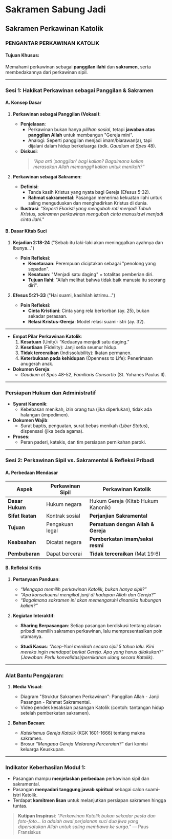 # Sakramen Sabung Jadi
## Sakramen Perkawinan Katolik

### **PENGANTAR PERKAWINAN KATOLIK**
#### **Tujuan Khusus**:
Memahami perkawinan sebagai **panggilan ilahi** dan **sakramen**, serta membedakannya dari perkawinan sipil.

---

### **Sesi 1: Hakikat Perkawinan sebagai Panggilan & Sakramen**
#### **A. Konsep Dasar**
1. **Perkawinan sebagai Panggilan (Vokasi)**:
   - **Penjelasan**:
     - Perkawinan bukan hanya *pilihan sosial*, tetapi **jawaban atas panggilan Allah** untuk membangun "Gereja mini".
     - Analogi: Seperti panggilan menjadi imam/biarawan(a), tapi dijalani dalam hidup berkeluarga (bdk. *Gaudium et Spes* 48).
   - **Diskusi**:
     > *“Apa arti ‘panggilan’ bagi kalian? Bagaimana kalian merasakan Allah memanggil kalian untuk menikah?”*

2. **Perkawinan sebagai Sakramen**:
   - **Definisi**:
     - Tanda kasih Kristus yang nyata bagi Gereja (Efesus 5:32).
     - **Rahmat sakramental**: Pasangan menerima kekuatan ilahi untuk saling menguduskan dan menghadirkan Kristus di dunia.
   - **Ilustrasi**:
     *"Seperti Ekaristi yang mengubah roti menjadi Tubuh Kristus, sakramen perkawinan mengubah cinta manusiawi menjadi cinta ilahi."*

#### **B. Dasar Kitab Suci**
1. **Kejadian 2:18-24** ("Sebab itu laki-laki akan meninggalkan ayahnya dan ibunya...")
   - **Poin Refleksi**:
     - **Kesetaraan**: Perempuan diciptakan sebagai "penolong yang sepadan".
     - **Kesatuan**: "Menjadi satu daging" = totalitas pemberian diri.
     - **Tujuan Ilahi**: "Allah melihat bahwa tidak baik manusia itu seorang diri".

2. **Efesus 5:21-33** ("Hai suami, kasihilah istrimu...")
   - **Poin Refleksi**:
     - **Cinta Kristiani**: Cinta yang rela berkorban (ay. 25), bukan sekadar perasaan.
     - **Relasi Kristus-Gereja**: Model relasi suami-istri (ay. 32).

---
- **Empat Pilar Perkawinan Katolik**:
  1. **Kesatuan** (Unity): “Keduanya menjadi satu daging.”
  2. **Kesetiaan** (Fidelity): Janji setia seumur hidup.
  3. **Tidak terceraikan** (Indissolubility): Ikatan permanen.
  4. **Keterbukaan pada kehidupan** (Openness to Life): Penerimaan anugerah anak.
- **Dokumen Gereja**:
  - *Gaudium et Spes* 48-52, *Familiaris Consortio* (St. Yohanes Paulus II).

---

### **Persiapan Hukum dan Administratif**
- **Syarat Kanonik**:
  - Kebebasan menikah, izin orang tua (jika diperlukan), tidak ada halangan (impedimen).
- **Dokumen Wajib**:
  - Surat baptis, penguatan, surat bebas menikah (*Liber Status*), dispensasi (jika beda agama).
- **Proses**:
  - Peran paderi, katekis, dan tim persiapan pernikahan paroki.

---

### **Sesi 2: Perkawinan Sipil vs. Sakramental & Refleksi Pribadi**
#### **A. Perbedaan Mendasar**
| **Aspek**               | **Perkawinan Sipil**          | **Perkawinan Katolik**               |
|-------------------------|-------------------------------|--------------------------------------|
| **Dasar Hukum**         | Hukum negara                  | Hukum Gereja (Kitab Hukum Kanonik) |
| **Sifat Ikatan**        | Kontrak sosial                | **Perjanjian Sakramental**           |
| **Tujuan**              | Pengakuan legal               | **Persatuan dengan Allah & Gereja**  |
| **Keabsahan**           | Dicatat negara                | **Pemberkatan imam/saksi resmi**     |
| **Pembubaran**          | Dapat bercerai                | **Tidak terceraikan** (Mat 19:6)     |


#### **B. Refleksi Kritis**
1. **Pertanyaan Panduan**:
   - *“Mengapa memilih perkawinan Katolik, bukan hanya sipil?”*
   - *“Apa konsekuensi mengikat janji di hadapan Allah dan Gereja?”*
   - *“Bagaimana sakramen ini akan memengaruhi dinamika hubungan kalian?”*

2. **Kegiatan Interaktif**:
   - **Sharing Berpasangan**:
     Setiap pasangan berdiskusi tentang alasan pribadi memilih sakramen perkawinan, lalu mempresentasikan poin utamanya.

   - **Studi Kasus**:
     *“Asep-Yuni menikah secara sipil 5 tahun lalu. Kini mereka ingin mendapat berkat Gereja. Apa yang harus dilakukan?”*
     *(Jawaban: Perlu konvalidasi/pernikahan ulang secara Katolik)*.

---

### **Alat Bantu Pengajaran**:
1. **Media Visual**:
   - Diagram "Struktur Sakramen Perkawinan": Panggilan Allah - Janji Pasangan - Rahmat Sakramental.
   - Video pendek kesaksian pasangan Katolik (contoh: tantangan hidup setelah pemberkatan sakramen).

2. **Bahan Bacaan**:
   - *Katekismus Gereja Katolik* (KGK 1601-1666) tentang makna sakramen.
   - Brosur *“Mengapa Gereja Melarang Perceraian?”* dari komisi keluarga Keuskupan.

---

### **Indikator Keberhasilan Modul 1**:
- Pasangan mampu **menjelaskan perbedaan** perkawinan sipil dan sakramental.
- Pasangan **menyadari tanggung jawab spiritual** sebagai calon suami-istri Katolik.
- Terdapat **komitmen lisan** untuk melanjutkan persiapan sakramen hingga tuntas.

> **Kutipan Inspirasi**:
> *"Perkawinan Katolik bukan sekadar pesta dan foto-foto... Ia adalah awal perjalanan suci dua jiwa yang dipersatukan Allah untuk saling membawa ke surga."* — Paus Fransiskus
